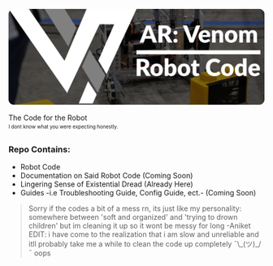 ![Banner](readme-docs/banner.png)

The Code for the Robot<br>
<sub><sup>I dont know what you were expecting honestly.</sup></sub>

### Repo Contains:
- Robot Code
- Documentation on Said Robot Code (Coming Soon)
- Lingering Sense of Existential Dread (Already Here)
- Guides -i.e Troubleshooting Guide, Config Guide, ect.- (Coming Soon)

> Sorry if the codes a bit of a mess rn, its just like my personality: somewhere between 'soft and organized' and 'trying to drown children' but im cleaning it up so it wont be messy for long -Aniket<br>
EDIT: i have come to the realization that i am slow and unreliable and itll probably take me a while to clean the code up completely ¯\\\_(ツ)_/¯ oops
